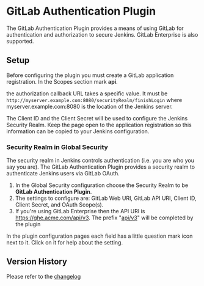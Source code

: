 # GitLab Authentication Plugin

The GitLab Authentication Plugin provides a means of using GitLab for
authentication and authorization to secure Jenkins. GitLab Enterprise is
also supported.

## Setup

Before configuring the plugin you must create a GitLab application
registration. In the Scopes section mark **api**.

the authorization callback URL takes a specific value. It must be
`http://myserver.example.com:8080/securityRealm/finishLogin` where
myserver.example.com:8080 is the location of the Jenkins server.

The Client ID and the Client Secret will be used to configure the
Jenkins Security Realm. Keep the page open to the application
registration so this information can be copied to your Jenkins
configuration.

### Security Realm in Global Security

The security realm in Jenkins controls authentication (i.e. you are who
you say you are). The GitLab Authentication Plugin provides a security
realm to authenticate Jenkins users via GitLab OAuth.

1.  In the Global Security configuration choose the Security Realm to be
    **GitLab Authentication Plugin**.
2.  The settings to configure are: GitLab Web URI, GitLab API URI,
    Client ID, Client Secret, and OAuth Scope(s).
3.  If you're using GitLab Enterprise then the API URI is
    <https://ghe.acme.com/api/v3>. The prefix
    "[api/v3](https://ghe.acme.com/api/v3)" will be
    completed by the plugin

In the plugin configuration pages each field has a little question mark icon next to it.
Click on it for help about the setting.

## Version History
Please refer to the [changelog](/CHANGELOG.md)
